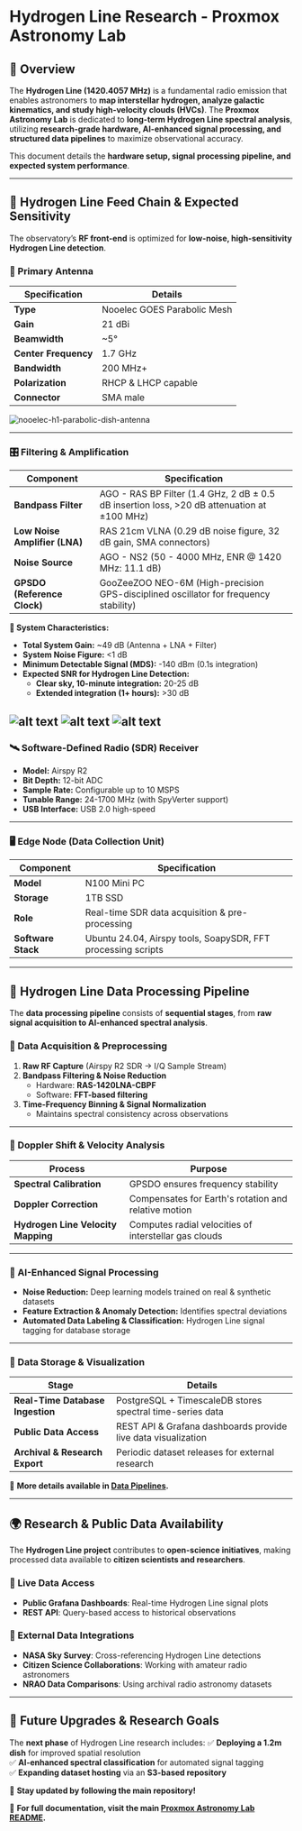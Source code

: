 # **Hydrogen Line Research - Proxmox Astronomy Lab**

## **📡 Overview**

The **Hydrogen Line (1420.4057 MHz)** is a fundamental radio emission that enables astronomers to **map interstellar hydrogen, analyze galactic kinematics, and study high-velocity clouds (HVCs)**. The **Proxmox Astronomy Lab** is dedicated to **long-term Hydrogen Line spectral analysis**, utilizing **research-grade hardware, AI-enhanced signal processing, and structured data pipelines** to maximize observational accuracy.

This document details the **hardware setup, signal processing pipeline, and expected system performance**.

---

## **🔬 Hydrogen Line Feed Chain & Expected Sensitivity**

The observatory’s **RF front-end** is optimized for **low-noise, high-sensitivity Hydrogen Line detection**.

### **📡 Primary Antenna**

| Specification | Details |
|--------------|---------|
| **Type** | Nooelec GOES Parabolic Mesh |
| **Gain** | 21 dBi |
| **Beamwidth** | ~5° |
| **Center Frequency** | 1.7 GHz |
| **Bandwidth** | 200 MHz+ |
| **Polarization** | RHCP & LHCP capable |
| **Connector** | SMA male |

![nooelec-h1-parabolic-dish-antenna](../../../assets/images/nooelec-h1-parabolic-dish-antenna.jpg)

---

### **🎛 Filtering & Amplification**

| Component | Specification |
|-----------|--------------|
| **Bandpass Filter** | AGO - RAS BP Filter (1.4 GHz, 2 dB ± 0.5 dB insertion loss, >20 dB attenuation at ±100 MHz) |
| **Low Noise Amplifier (LNA)** | RAS 21cm VLNA (0.29 dB noise figure, 32 dB gain, SMA connectors) |
| **Noise Source** | AGO - NS2 (50 - 4000 MHz, ENR @ 1420 MHz: 11.1 dB) |
| **GPSDO (Reference Clock)** | GooZeeZOO NEO-6M (High-precision GPS-disciplined oscillator for frequency stability) |

**🔹 System Characteristics:**

- **Total System Gain:** ~49 dB (Antenna + LNA + Filter)
- **System Noise Figure:** <1 dB
- **Minimum Detectable Signal (MDS):** -140 dBm (0.1s integration)
- **Expected SNR for Hydrogen Line Detection:**
  - **Clear sky, 10-minute integration:** 20-25 dB
  - **Extended integration (1+ hours):** >30 dB

![alt text](../../../assets/images/h1-lna.jpg)
![alt text](../../../assets/images/h1-bandpass-filter.jpg)
![alt text](../../../assets/images/ago-ns2-noise-source.jpg)
---

### **🛰 Software-Defined Radio (SDR) Receiver**

- **Model:** Airspy R2
- **Bit Depth:** 12-bit ADC
- **Sample Rate:** Configurable up to 10 MSPS
- **Tunable Range:** 24-1700 MHz (with SpyVerter support)
- **USB Interface:** USB 2.0 high-speed

---

### **🖥 Edge Node (Data Collection Unit)**

| Component | Specification |
|-----------|--------------|
| **Model** | N100 Mini PC |
| **Storage** | 1TB SSD |
| **Role** | Real-time SDR data acquisition & pre-processing |
| **Software Stack** | Ubuntu 24.04, Airspy tools, SoapySDR, FFT processing scripts |

---

## **🔄 Hydrogen Line Data Processing Pipeline**

The **data processing pipeline** consists of **sequential stages**, from **raw signal acquisition to AI-enhanced spectral analysis**.

### **🔹 Data Acquisition & Preprocessing**

1. **Raw RF Capture** (Airspy R2 SDR → I/Q Sample Stream)
2. **Bandpass Filtering & Noise Reduction**
   - Hardware: **RAS-1420LNA-CBPF**
   - Software: **FFT-based filtering**
3. **Time-Frequency Binning & Signal Normalization**
   - Maintains spectral consistency across observations

---

### **🔹 Doppler Shift & Velocity Analysis**

| Process | Purpose |
|---------|---------|
| **Spectral Calibration** | GPSDO ensures frequency stability |
| **Doppler Correction** | Compensates for Earth's rotation and relative motion |
| **Hydrogen Line Velocity Mapping** | Computes radial velocities of interstellar gas clouds |

---

### **🔹 AI-Enhanced Signal Processing**

- **Noise Reduction:** Deep learning models trained on real & synthetic datasets
- **Feature Extraction & Anomaly Detection:** Identifies spectral deviations
- **Automated Data Labeling & Classification:** Hydrogen Line signal tagging for database storage

---

### **🔹 Data Storage & Visualization**

| Stage | Details |
|-------|---------|
| **Real-Time Database Ingestion** | PostgreSQL + TimescaleDB stores spectral time-series data |
| **Public Data Access** | REST API & Grafana dashboards provide live data visualization |
| **Archival & Research Export** | Periodic dataset releases for external research |

📌 **More details available in [Data Pipelines](../data-pipelines.md).**

---

## **🌍 Research & Public Data Availability**

The **Hydrogen Line project** contributes to **open-science initiatives**, making processed data available to **citizen scientists and researchers**.

### **🔹 Live Data Access**

- **Public Grafana Dashboards**: Real-time Hydrogen Line signal plots
- **REST API**: Query-based access to historical observations

### **🔹 External Data Integrations**

- **NASA Sky Survey**: Cross-referencing Hydrogen Line detections
- **Citizen Science Collaborations**: Working with amateur radio astronomers
- **NRAO Data Comparisons**: Using archival radio astronomy datasets

---

## **🚀 Future Upgrades & Research Goals**

The **next phase** of Hydrogen Line research includes:
✅ **Deploying a 1.2m dish** for improved spatial resolution  
✅ **AI-enhanced spectral classification** for automated signal tagging  
✅ **Expanding dataset hosting** via an **S3-based repository**  

🔹 **Stay updated by following the main repository!**  

📌 **For full documentation, visit the main [Proxmox Astronomy Lab README](../README.md).**
